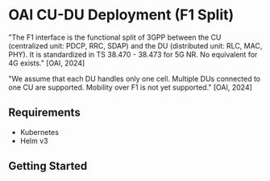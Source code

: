 # OAI CU-DU Deployment (F1 Split)

"The F1 interface is the functional split of 3GPP between the CU (centralized unit: PDCP, RRC, SDAP) and the DU (distributed unit: RLC, MAC, PHY). It is standardized in TS 38.470 - 38.473 for 5G NR. No equivalent for 4G exists." [OAI, 2024]

"We assume that each DU handles only one cell. Multiple DUs connected to one CU are supported. Mobility over F1 is not yet supported." [OAI, 2024]


## Requirements

- Kubernetes
- Helm v3

## Getting Started

###